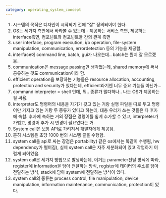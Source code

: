 ```yaml
---
category: operating_system_concept
---
```


1. 시스템의 목적은 디자인이 시작되기 전에 "잘" 정의되어야 한다.
2. OS는 세가지 측면에서 바라볼 수 있는데 - 제공하는 서비스 측면, 제공하는 interface측면, 컴포넌트와 컴포넌트들 간의 관계 측면
3. user interface, program execution, i/o operation, file-system manipulation, communication, errordetection 등의 기능을 제공함.
4. interface에 command line, batch, gui가 나오는데.. batch는 뭔지 잘 모르겠음..
5. communication은 message passing만 생각했는데, shared memory에 써서 공유하는 것도 communication이라 함.
6. efficient operation을 보장하는 기능들은 resource allocation, accounting, protection and security가 있다는데, efficient라기엔 너무 중요 기능들 아닌가...
7. command interpreter = shell 인데, 뭐.. 종류가 많다하나.. 나는 OS가 제공하는 걸 써욤.
8. interpreter도 명령어의 내용을 자기가 갖고 있는 거랑 실행 파일을 따로 두고 명령어만 가지고 있는 거랑 두 종류가 있다고 하는데, 대충 우리가 쓰는 것들은 다 후자에 속함. 후자에 속하는 거의 장점은 명령어를 쉽게 추가할 수 있고, interpreter가 가볍고, 명령어 추가 시 변경이 필요없다는 거.
9. System call은 보통 API로 가려져서 개발자에게 제공됨.
10. 흔히 시스템은 초당 1000 번의 시스템 콜을 수행함.
11. system call을 api로 싸는 장점은 portability( 같은 os에서는 똑같이 수행됨, hw dependency가 떨어짐), 실제 system call은 자주 세분화되어 있고 작업하기 어렵게 되어있음.
12. system call은 세가지 방법으로 발생하는데, 이거는 parameter전달 방식에 따라, register에 information을 담아 전달하는 방식, register에 데이터의 주소를 담아 전달하는 방식, stack에 담아 system에 전달하는 방식이 있다.
13. system call의 종류는 process control, file manipulation, device manipulation, information maintenance, communication, protection이 있다.
